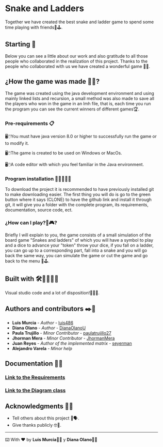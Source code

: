 # Snake and Ladders

Together we have created the best snake and ladder game to spend some time playing with friends🐍🕹.

## Starting 🚀

Below you can see a little about our work and also gratitude to all those people who collaborated in the realization of this project. Thanks to the people who collaborated with us we have created a wonderful game 🤝👫.

## ¿How the game was made 👀🤔?

The game was created using the java development environment and using mainly linked lists and recursion, a small method was also made to save all the players who won in the game in an lmh file, that is, each time you run the program you can see the current winners of different games🏆.

### Pre-requirements 📋

🖥🖱You must have java version 8.0 or higher to successfully run the game or to modify it.

🖥🖱The game is created to be used on Windows or MacOs.

🖥🖱A code editor with which you feel familiar in the Java environment.

### Program installation 👨‍💻👩‍💻🔐

To download the project it is recommended to have previously installed git to make downloading easier. The first thing you will do is go to the green button where it says (CLONE) to have the github link and install it through git, it will give you a folder with the complete program, its requirements, documentation, source code, ect.

### ¿How can I play?👾🎮?

Briefly I will explain to you, the game consists of a small simulation of the board game "Snakes and ladders" of which you will have a symbol to play and a dice to advance your "token" throw your dice, if you fall on a ladder, you can go up to a corresponding part, fall into a snake and you will go back the same way, you can simulate the game or cut the game and go back to the menu 🐍🕹.

## Built with 🛠️👨‍💻👩‍💻

Visual studio code and a lot of disposition!🙌🤩🥳.

## Authors and contributors ✒️👥

* **Luis Murcia** - *Author* - [luis486](https://github.com/luis486)
* **Diana Olano** - *Author* - [DianaOlanoU](https://github.com/DianaOlanoU)
* **Paula Trujillo** - *Minor Contributor* - [paulatrujillo27](https://github.com/paulatrujillo27)
* **Jhorman Mera** - *Minor Contributor* - [JhormanMera](https://github.com/JhormanMera)
* **Juan Reyes** - *Author of the implemented matrix* - [seyerman](https://github.com/seyerman)
* **Alejandro Varela** - *Minor help*

## Documentation 📒📙

### [Link to the Requirements](https://github.com/luis486/snake-and-ladders/blob/master/docs/Requirements%20TI2.pdf "PDF")

### [Link to the Diagram class](https://github.com/luis486/snake-and-ladders/blob/master/docs/Snake%20and%20Ladder%20Class%20Diagram.pdf "PDF")

## Acknowledgments 🎁🥳

* Tell others about this project 📢🗣.
* Give thanks publicly 🤓🤳.



---
⌨️ With ❤️ by **Luis Murcia**👨‍💻 y **Diana Olano**👩‍💻
